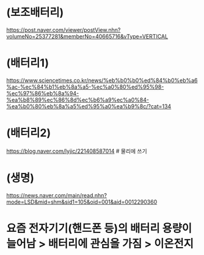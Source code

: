 # (보조배터리)
https://post.naver.com/viewer/postView.nhn?volumeNo=25377281&memberNo=40665716&vType=VERTICAL
# (배터리1)
https://www.sciencetimes.co.kr/news/%eb%b0%b0%ed%84%b0%eb%a6%ac-%ec%84%b1%eb%8a%a5-%ec%a0%80%ed%95%98-%ec%97%86%eb%8a%94-%ea%b8%89%ec%86%8d%ec%b6%a9%ec%a0%84-%ea%b0%80%eb%8a%a5%ed%95%a0%ea%b9%8c/?cat=134
# (배터리2)
https://blog.naver.com/lyjic/221408587014  # 물리에 쓰기
# (생명)
https://news.naver.com/main/read.nhn?mode=LSD&mid=shm&sid1=105&oid=001&aid=0012290360


# 요즘 전자기기(핸드폰 등)의 배터리 용량이 늘어남 > 배터리에 관심을 가짐 > 이온전지

